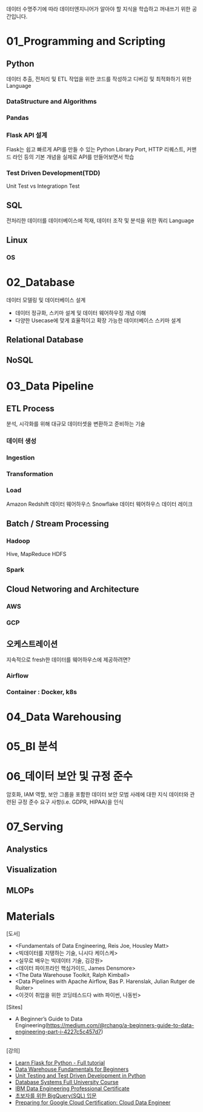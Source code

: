데이터 수명주기에 따라 데이터엔지니어가 알아야 할 지식을 학습하고 꺼내쓰기 위한 공간입니다.

# 01_Programming and Scripting

## Python
데이터 추출, 전처리 및 ETL 작업을 위한 코드를 작성하고 디버깅 및 최적화하기 위한 Language
### DataStructure and Algorithms

### Pandas

### Flask API 설계
Flask는 쉽고 빠르게 API를 만들 수 있는 Python Library
Port, HTTP 리퀘스트, 커맨드 라인 등의 기본 개념을 실제로 API를 만들어보면서 학습

### Test Driven Development(TDD)
Unit Test vs Integratiopn Test


## SQL
전처리한 데이터를 데이터베이스에 적재, 데이터 조작 및 분석을 위한 쿼리 Language

## Linux
### OS

# 02_Database
데이터 모델링 및 데이터베이스 설계
- 데이터 정규화, 스키마 설계 및 데이터 웨어하우징 개념 이해
- 다양한 Usecase에 맞게 효율적이고 확장 가능한 데이터베이스 스키마 설계

## Relational Database
## NoSQL

# 03_Data Pipeline
## ETL Process
분석, 시각화를 위해 대규모 데이터셋을 변환하고 준비하는 기술
### 데이터 생성

### Ingestion

### Transformation
### Load
Amazon Redshift 데이터 웨어하우스
Snowflake 데이터 웨어하우스
데이터 레이크

## Batch / Stream Processing

### Hadoop
Hive, MapReduce
HDFS
### Spark

## Cloud Networing and Architecture
### AWS
### GCP

## 오케스트레이션
지속적으로 fresh한 데이터를 웨어하우스에 제공하려면?
### Airflow
### Container : Docker, k8s

# 04_Data Warehousing

# 05_BI 분석

# 06_데이터 보안 및 규정 준수
암호화, IAM 역할, 보안 그룹을 포함한 데이터 보안 모범 사례에 대한 지식
데이터와 관련된 규정 준수 요구 사항(i.e. GDPR, HIPAA)을 인식

# 07_Serving
## Analystics
## Visualization
## MLOPs



# Materials

[도서]
- <Fundamentals of Data Engineering, Reis Joe, Housley Matt>
- <빅데이터를 지탱하는 기술, 니시다 케이스케>
- <실무로 배우는 빅데이터 기술, 김강원>
- <데이터 파이프라인 핵심가이드, James Densmore>
- <The Data Warehouse Toolkit, Ralph Kimball>
- <Data Pipelines with Apache Airflow, Bas P. Harenslak, Julian Rutger de Ruiter>
- <이것이 취업을 위한 코딩테스드다 with 파이썬, 나동빈>

[Sites]
- A Beginner’s Guide to Data Engineering(https://medium.com/@rchang/a-beginners-guide-to-data-engineering-part-i-4227c5c457d7)
- 

[강의]
- [Learn Flask for Python - Full tutorial](https://www.youtube.com/watch?v=Z1RJmh_OqeA)
- [Data Warehouse Fundamentals for Beginners](https://www.udemy.com/course/data-warehouse-fundamentals-for-beginners/?ranMID=39197&ranEAID=GjbDpcHcs4w&ranSiteID=GjbDpcHcs4w-8xplSp9w_fkfgoR0YXaG2A&LSNPUBID=GjbDpcHcs4w&utm_source=aff-campaign&utm_medium=udemyads&couponCode=KEEPLEARNING)
- [Unit Testing and Test Driven Development in Python](https://www.udemy.com/course/unit-testing-and-tdd-in-python/?ranMID=39197&ranEAID=GjbDpcHcs4w&ranSiteID=GjbDpcHcs4w-KudpdnnpEA3QyjbxvMhcRg&LSNPUBID=GjbDpcHcs4w&utm_source=aff-campaign&utm_medium=udemyads&couponCode=KEEPLEARNING)
- [Database Systems Full University Course](https://youtu.be/4cWkVbC2bNE)
- [IBM Data Engineering Professional Certificate](https://www.coursera.org/professional-certificates/ibm-data-engineer)
- [초보자를 위한 BigQuery(SQL) 입문](https://www.inflearn.com/course/%EC%B4%88%EB%B3%B4%EC%9E%90%EB%A5%BC-%EC%9C%84%ED%95%9C-%EB%B9%85%EC%BF%BC%EB%A6%AC-sql-%EC%9E%85%EB%AC%B8)
- [Preparing for Google Cloud Certification: Cloud Data Engineer](https://www.coursera.org/professional-certificates/gcp-data-engineering)
